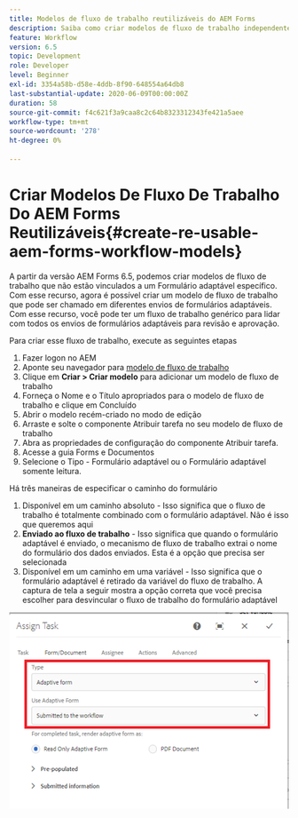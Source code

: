```yaml
---
title: Modelos de fluxo de trabalho reutilizáveis do AEM Forms
description: Saiba como criar modelos de fluxo de trabalho independentes do Adaptive Forms.
feature: Workflow
version: 6.5
topic: Development
role: Developer
level: Beginner
exl-id: 3354a58b-d58e-4ddb-8f90-648554a64db8
last-substantial-update: 2020-06-09T00:00:00Z
duration: 58
source-git-commit: f4c621f3a9caa8c2c64b8323312343fe421a5aee
workflow-type: tm+mt
source-wordcount: '278'
ht-degree: 0%

---
```


# Criar Modelos De Fluxo De Trabalho Do AEM Forms Reutilizáveis{#create-re-usable-aem-forms-workflow-models}

A partir da versão AEM Forms 6.5, podemos criar modelos de fluxo de trabalho que não estão vinculados a um Formulário adaptável específico. Com esse recurso, agora é possível criar um modelo de fluxo de trabalho que pode ser chamado em diferentes envios de formulários adaptáveis. Com esse recurso, você pode ter um fluxo de trabalho genérico para lidar com todos os envios de formulários adaptáveis para revisão e aprovação.

Para criar esse fluxo de trabalho, execute as seguintes etapas

1. Fazer logon no AEM
1. Aponte seu navegador para [modelo de fluxo de trabalho](http://localhost:4502/libs/cq/workflow/admin/console/content/models.html)
1. Clique em __Criar > Criar modelo__ para adicionar um modelo de fluxo de trabalho
1. Forneça o Nome e o Título apropriados para o modelo de fluxo de trabalho e clique em Concluído
1. Abrir o modelo recém-criado no modo de edição
1. Arraste e solte o componente Atribuir tarefa no seu modelo de fluxo de trabalho
1. Abra as propriedades de configuração do componente Atribuir tarefa.
1. Acesse a guia Forms e Documentos
1. Selecione o Tipo - Formulário adaptável ou o Formulário adaptável somente leitura.

Há três maneiras de especificar o caminho do formulário

1. Disponível em um caminho absoluto - Isso significa que o fluxo de trabalho é totalmente combinado com o formulário adaptável. Não é isso que queremos aqui
1. **Enviado ao fluxo de trabalho** - Isso significa que quando o formulário adaptável é enviado, o mecanismo de fluxo de trabalho extrai o nome do formulário dos dados enviados. Esta é a opção que precisa ser selecionada
1. Disponível em um caminho em uma variável - Isso significa que o formulário adaptável é retirado da variável do fluxo de trabalho. A captura de tela a seguir mostra a opção correta que você precisa escolher para desvincular o fluxo de trabalho do formulário adaptável

![Modelos de fluxo de trabalho reutilizáveis do AEM Forms](assets/workflomodel.PNG)
